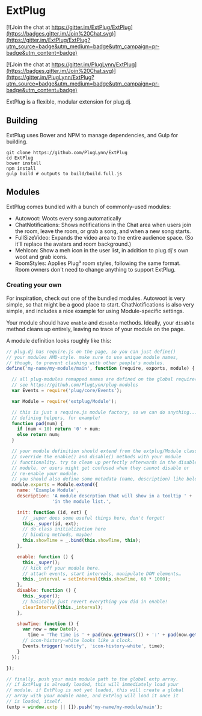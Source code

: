 # ExtPlug

[![Join the chat at https://gitter.im/ExtPlug/ExtPlug](https://badges.gitter.im/Join%20Chat.svg)](https://gitter.im/ExtPlug/ExtPlug?utm_source=badge&utm_medium=badge&utm_campaign=pr-badge&utm_content=badge)

[![Join the chat at https://gitter.im/PlugLynn/ExtPlug](https://badges.gitter.im/Join%20Chat.svg)](https://gitter.im/PlugLynn/ExtPlug?utm_source=badge&utm_medium=badge&utm_campaign=pr-badge&utm_content=badge)

ExtPlug is a flexible, modular extension for plug.dj.

## Building

ExtPlug uses Bower and NPM to manage dependencies, and Gulp for building.

```shell
git clone https://github.com/PlugLynn/ExtPlug
cd ExtPlug
bower install
npm install
gulp build # outputs to build/build.full.js
```

## Modules

ExtPlug comes bundled with a bunch of commonly-used modules:

* Autowoot: Woots every song automatically
* ChatNotifications: Shows notifications in the Chat area when users join the room, leave the room, or grab a song, and when a new song starts.
* FullSizeVideo: Expands the video area to the entire audience space. (So it'll replace the avatars and room background.)
* MehIcon: Show a meh icon in the user list, in addition to plug.dj's own woot and grab icons.
* RoomStyles: Applies Plug³ room styles, following the same format. Room owners don't need to change anything to support ExtPlug.

### Creating your own

For inspiration, check out one of the bundled modules. Autowoot is very simple, so that might be a good place to start. ChatNotifications is also very simple, and includes a nice example for using Module-specific settings.

Your module should have `enable` and `disable` methods. Ideally, your `disable` method cleans up entirely, leaving no trace of your module on the page.

A module definition looks roughly like this:

```javascript
// plug.dj has require.js on the page, so you can just define()
// your modules AMD-style. make sure to use unique module names,
// though, to prevent clashing with other people's modules.
define('my-name/my-module/main', function (require, exports, module) {

  // all plug-modules remapped names are defined on the global require().
  // see https://github.com/PlugLynn/plug-modules
  var Events = require('plug/core/Events');

  var Module = require('extplug/Module');

  // this is just a require.js module factory, so we can do anything...
  // defining helpers, for example!
  function pad(num) {
    if (num < 10) return '0' + num;
    else return num;
  }

  // your module definition should extend from the extplug/Module class.
  // override the enable() and disable() methods with your module
  // functionality. try to clean up perfectly afterwards in the disable()
  // module, or users might get confused when they cannot disable or
  // re-enable your module.
  // you should also define some metadata (name, description) like below.
  module.exports = Module.extend({
    name: 'Example Module',
    description: 'A module descrption that will show in a tooltip ' +
                 'in the module list.',

    init: function (id, ext) {
      // _super does some useful things here, don't forget!
      this._super(id, ext);
      // do class initialization here
      // binding methods, maybe!
      this.showTime = _.bind(this.showTime, this);
    },

    enable: function () {
      this._super();
      // kick off your module here.
      // attach events, start intervals, manipulate DOM elements…
      this._interval = setInterval(this.showTime, 60 * 1000);
    },
    disable: function () {
      this._super();
      // basically just revert everything you did in enable!
      clearInterval(this._interval);
    },

    showTime: function () {
      var now = new Date(),
        time = 'The time is ' + pad(now.getHours()) + ':' + pad(now.getMinutes());
      // icon-history-white looks like a clock.
      Events.trigger('notify', 'icon-history-white', time);
    }
  });

});

// finally, push your main module path to the global extp array.
// if ExtPlug is already loaded, this will immediately load your
// module. if ExtPlug is not yet loaded, this will create a global
// array with your module name, and ExtPlug will load it once it
// is loaded, itself.
(extp = window.extp || []).push('my-name/my-module/main');
```